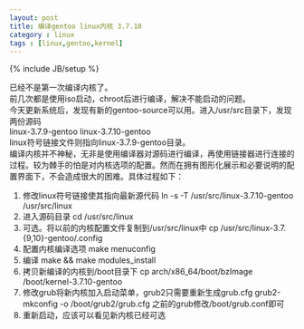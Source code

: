 ```yaml
---
layout: post
title: 编译gentoo linux内核 3.7.10
category : linux
tags : [linux,gentoo,kernel]
---
```

{% include JB/setup %}

已经不是第一次编译内核了。  
前几次都是使用iso启动，chroot后进行编译，解决不能启动的问题。   
今天更新系统后，发现有新的gentoo-source可以用。进入/usr/src目录下，发现两份源码  
linux-3.7.9-gentoo linux-3.7.10-gentoo  
linux符号链接文件则指向linux-3.7.9-gentoo目录。  
编译内核并不神秘，无非是使用编译器对源码进行编译，再使用链接器进行连接的过程。较为棘手的怕是对内核选项的配置。然而在拥有图形化展示和必要说明的配置界面下，不会造成很大的困难。具体过程如下：  
1. 修改linux符号链接使其指向最新源代码
   ln -s -T /usr/src/linux-3.7.10-gentoo /usr/src/linux
2. 进入源码目录
   cd /usr/src/linux
3. 可选。将以前的内核配置文件复制到/usr/src/linux中
   cp /usr/src/linux-3.7.{9,10}-gentoo/.config
4. 配置内核编译选项
   make menuconfig
5. 编译
   make && make modules_install
6. 拷贝新编译的内核到/boot目录下
   cp arch/x86_64/boot/bzImage /boot/kernel-3.7.10-gentoo
7. 修改grub将新内核加入启动菜单，grub2只需要重新生成grub.cfg
   grub2-mkconfig -o /boot/grub2/grub.cfg
   之前的grub修改/boot/grub.conf即可
8. 重新启动，应该可以看见新内核已经可选

   